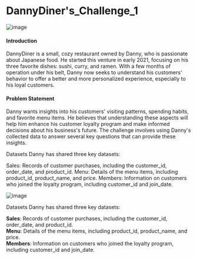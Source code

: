 # DannyDiner's_Challenge_1

![image](https://github.com/user-attachments/assets/219177fd-f5ab-406c-8b18-108bd153881f)

<p><h4>Introduction</h4>
DannyDiner is a small, cozy restaurant owned by Danny, who is passionate about Japanese food. He started this venture in early 2021, focusing on his three favorite dishes: sushi, curry, and ramen. With a few months of operation under his belt, Danny now seeks to understand his customers' behavior to offer a better and more personalized experience, especially to his loyal customers.</p>

<p> <h4>Problem Statement</h4>
Danny wants insights into his customers' visiting patterns, spending habits, and favorite menu items. He believes that understanding these aspects will help him enhance his customer loyalty program and make informed decisions about his business's future. The challenge involves using Danny's collected data to answer several key questions that can provide these insights.</p>

Datasets
Danny has shared three key datasets:

Sales: Records of customer purchases, including the customer_id, order_date, and product_id.
Menu: Details of the menu items, including product_id, product_name, and price.
Members: Information on customers who joined the loyalty program, including customer_id and join_date.

![image](https://github.com/user-attachments/assets/1cf1565c-1e42-4a5e-ab81-bbbffdcd5ee1)

Datasets
Danny has shared three key datasets:

<b>Sales</b>: Records of customer purchases, including the customer_id, order_date, and product_id.<br/>
<b>Menu</b>: Details of the menu items, including product_id, product_name, and price.<br/>
<b>Members</b>: Information on customers who joined the loyalty program, including customer_id and join_date.<br/>

